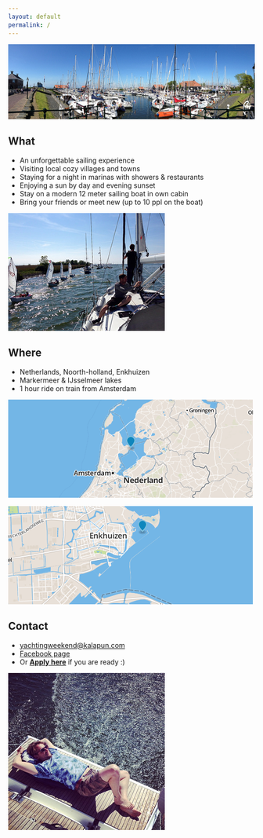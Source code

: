 ```yaml
---
layout: default
permalink: /
---
```


![Yachting Weekend](images/featured.jpg)

## What
- An unforgettable sailing experience
- Visiting local cozy villages and towns
- Staying for a night in marinas with showers & restaurants
- Enjoying a sun by day and evening sunset
- Stay on a modern 12 meter sailing boat in own cabin
- Bring your friends or meet new (up to 10 ppl on the boat)

![Sailing boat](images/boat.jpg)

## Where
- Netherlands, Noorth-holland, Enkhuizen
- Markermeer & IJsselmeer lakes
- 1 hour ride on train from Amsterdam

![Enkhuizen](images/map_enkhuizen_1.png)

![Enkhuizen](images/map_enkhuizen_2.png)

## Contact
- [yachtingweekend@kalapun.com](mailto:yachtingweekend@kalapun.com)
- [Facebook page](http://fb.com/groups/yachtingweekend/)
- Or **[Apply here](http://bit.ly/tksw)** if you are ready :)

![Relaxed](images/relaxed.jpg)
